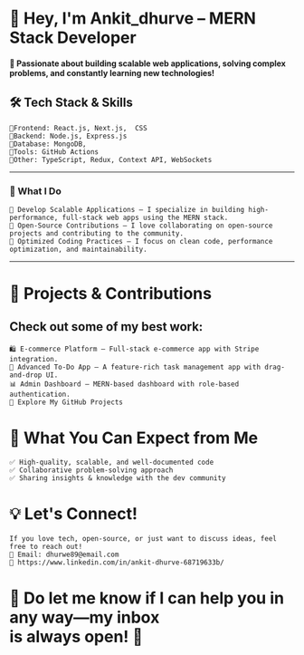# 👋 Hey, I'm Ankit_dhurve – MERN Stack Developer

#### 🚀 Passionate about building scalable web applications, solving complex problems, and constantly learning new technologies!

## 🛠 Tech Stack & Skills

    🔹Frontend: React.js, Next.js,  CSS
    🔹Backend: Node.js, Express.js
    🔹Database: MongoDB, 
    🔹Tools: GitHub Actions
    🔹Other: TypeScript, Redux, Context API, WebSockets
---
### 🌟 What I Do
    🔹 Develop Scalable Applications – I specialize in building high-performance, full-stack web apps using the MERN stack.
    🔹 Open-Source Contributions – I love collaborating on open-source projects and contributing to the community.
    🔹 Optimized Coding Practices – I focus on clean code, performance optimization, and maintainability.
---
# 🚀 Projects & Contributions
## Check out some of my best work:
    🛍 E-commerce Platform – Full-stack e-commerce app with Stripe integration.
    📝 Advanced To-Do App – A feature-rich task management app with drag-and-drop UI.
    📊 Admin Dashboard – MERN-based dashboard with role-based authentication.
    🔗 Explore My GitHub Projects

# 📌 What You Can Expect from Me
    ✅ High-quality, scalable, and well-documented code
    ✅ Collaborative problem-solving approach
    ✅ Sharing insights & knowledge with the dev community

# 💡 Let's Connect!
    If you love tech, open-source, or just want to discuss ideas, feel free to reach out!
    📩 Email: dhurwe89@email.com
    🔗 https://www.linkedin.com/in/ankit-dhurve-68719633b/

# 💬 Do let me know if I can help you in any way—my inbox is always open! 🚀
